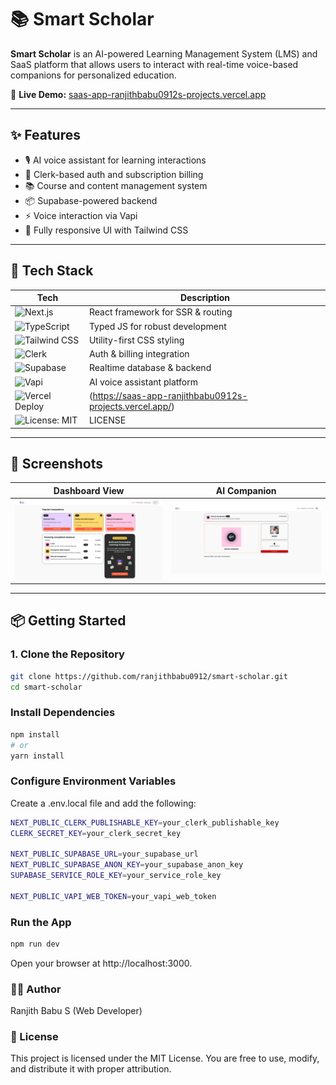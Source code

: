 # 📚 Smart Scholar


**Smart Scholar** is an AI-powered Learning Management System (LMS) and SaaS platform that allows users to interact with real-time voice-based companions for personalized education.

🔗 **Live Demo:** [saas-app-ranjithbabu0912s-projects.vercel.app](https://saas-app-ranjithbabu0912s-projects.vercel.app/)

---

## ✨ Features

- 🎙️ AI voice assistant for learning interactions
- 🔐 Clerk-based auth and subscription billing
- 📚 Course and content management system
- 📦 Supabase-powered backend
- ⚡ Voice interaction via Vapi
- 🎨 Fully responsive UI with Tailwind CSS

---

## 🧱 Tech Stack

| Tech             | Description                          |
|------------------|--------------------------------------|
| ![Next.js](https://img.shields.io/badge/Next.js-000?logo=nextdotjs) | React framework for SSR & routing |
| ![TypeScript](https://img.shields.io/badge/TypeScript-3178C6?logo=typescript&logoColor=white) | Typed JS for robust development |
| ![Tailwind CSS](https://img.shields.io/badge/Tailwind_CSS-38B2AC?logo=tailwindcss&logoColor=white) | Utility-first CSS styling        |
| ![Clerk](https://img.shields.io/badge/Clerk.dev-3B82F6?logo=clerk&logoColor=white) | Auth & billing integration       |
| ![Supabase](https://img.shields.io/badge/Supabase-3ECF8E?logo=supabase&logoColor=white) | Realtime database & backend      |
| ![Vapi](https://img.shields.io/badge/Vapi.ai-AI%20Voice-ff7f50) | AI voice assistant platform      |
| ![Vercel Deploy](https://vercel.com/button) |(https://saas-app-ranjithbabu0912s-projects.vercel.app/) |
| ![License: MIT](https://img.shields.io/badge/License-MIT-blue.svg)  |LICENSE        |

---

## 📸 Screenshots


| Dashboard View | AI Companion |
|----------------|--------------|
| ![Dashboard Screenshot](./public/screenshots/dashboard.png) | ![Voice Assistant Screenshot](./public/screenshots/ai-companion.png) |


---

## 📦 Getting Started

### 1. Clone the Repository

```bash
git clone https://github.com/ranjithbabu0912/smart-scholar.git
cd smart-scholar
```

### Install Dependencies

```bash
npm install
# or
yarn install
```

### Configure Environment Variables 
Create a .env.local file and add the following:

```bash
NEXT_PUBLIC_CLERK_PUBLISHABLE_KEY=your_clerk_publishable_key
CLERK_SECRET_KEY=your_clerk_secret_key

NEXT_PUBLIC_SUPABASE_URL=your_supabase_url
NEXT_PUBLIC_SUPABASE_ANON_KEY=your_supabase_anon_key
SUPABASE_SERVICE_ROLE_KEY=your_service_role_key

NEXT_PUBLIC_VAPI_WEB_TOKEN=your_vapi_web_token
```

### Run the App

```bash
npm run dev
```

Open your browser at http://localhost:3000.


### 🙋‍♂️ Author
Ranjith Babu S
(Web Developer)



### 📄 License
This project is licensed under the MIT License.
You are free to use, modify, and distribute it with proper attribution.